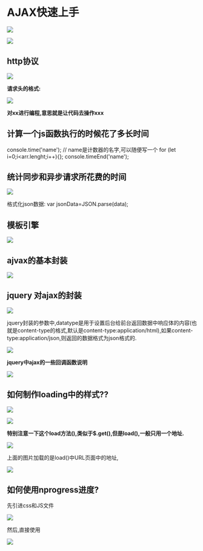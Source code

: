 # AJAX快速上手 #

![](imgs/2018-09-08_102654.png)

![](imgs/2018-09-08_104140.png)

## http协议 ##

![](imgs/2018-09-08_105035.png)

**请求头的格式:**

![](imgs/2018-09-08_105224.png)

**对xx进行编程,意思就是让代码去操作xxx**

## 计算一个js函数执行的时候花了多长时间 ##

console.time('name');      // name是计数器的名字,可以随便写一个
for (let i=0;i<arr.lenght;i++){};
console.timeEnd('name');

## 统计同步和异步请求所花费的时间 ##

![](imgs/2018-09-08_191214.png)

格式化json数据:   var jsonData=JSON.parse(data);

## 模板引擎 ##

![](imgs/2018-09-09_111359.png)

## ajvax的基本封装 ##

![](imgs/2018-09-09_114208.png)

## jquery 对ajax的封装 ##

![](imgs/2018-09-09_165835.png)

jquery封装的参数中,datatype是用于设置后台给前台返回数据中响应体的内容(也就是content-type的格式,默认是content-type:application/html),如果content-type:application/json,则返回的数据格式为json格式的.

![](imgs/2018-09-09_170719.png)

**jquery中ajax的一些回调函数说明**

![](imgs/2018-09-09_171540.png)

## 如何制作loading中的样式?? ##

![](imgs/2018-09-09_182503.png)

![](imgs/2018-09-09_183012.png)

**特别注意一下这个load方法(),类似于$.get(),但是load(),一般只用一个地址.**

![](imgs/2018-09-09_183742.png)

上面的图片加载的是load()中URL页面中的地址,

![](imgs/2018-09-09_184327.png)

## 如何使用nprogress进度? ##

先引进css和JS文件

![](imgs/2018-09-09_185459.png)

然后,直接使用

![](imgs/2018-09-09_185721.png)




















